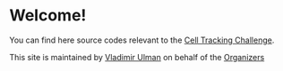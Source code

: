 # Welcome!

You can find here source codes relevant to the [Cell Tracking Challenge](http://celltrackingchallenge.net/).

This site is maintained by [Vladimir Ulman](https://github.com/xulman/) on behalf of the [Organizers](http://celltrackingchallenge.net/organizers/)
